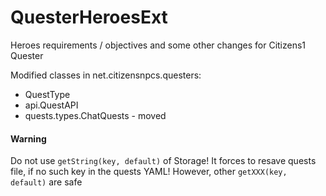 QuesterHeroesExt
================

Heroes requirements / objectives and some other changes for Citizens1 Quester

Modified classes in net.citizensnpcs.questers:

* QuestType
* api.QuestAPI
* quests.types.ChatQuests - moved


#### Warning

Do not use `getString(key, default)` of Storage! It forces to resave quests file, if no such key in the quests YAML!
However, other `getXXX(key, default)` are safe
